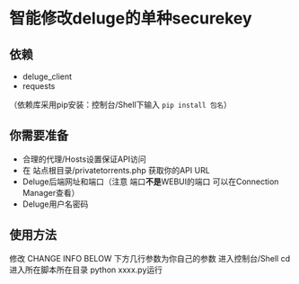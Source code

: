 # 智能修改deluge的单种securekey
## 依赖
- deluge_client
- requests

（依赖库采用pip安装：控制台/Shell下输入 `pip install 包名`）

## 你需要准备
- 合理的代理/Hosts设置保证API访问
- 在 站点根目录/privatetorrents.php 获取你的API URL
- Deluge后端网址和端口（注意 端口**不是**WEBUI的端口 可以在Connection Manager查看）
- Deluge用户名密码

## 使用方法
修改 CHANGE INFO BELOW 下方几行参数为你自己的参数
进入控制台/Shell
cd进入所在脚本所在目录
python xxxx.py运行


